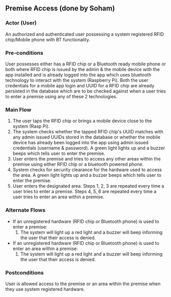 ## Premise Access (done by Soham)

### Actor (User)
An authorized and authenticated user possessing a system registered RFID chip/Mobile phone with BT functionality.

### Pre-conditions
User possesses either has a RFID chip or a Bluetooth ready mobile phone or both where RFID chip is issued by the 
admin & the mobile device with the app installed and is already logged into the app which uses bluetooth technology to interact with the system (Raspberry Pi). Both the user credentials for a mobile app login and UUID for a RFID chip are already persisted in the database which are to be checked against when a user tries to enter a premise using any of these 2 technologies.

### Main Flow
1. The user taps the RFID chip or brings a mobile device close to the system (Rasp Pi).
2. The system checks whether the tapped RFID chip's UUID matches with any admin issued UUIDs stored in the database or whether the mobile device has already been logged into the app using admin issued credentials (username & password). A green light lights up and a buzzer beeps which tells user to enter the premise. 
4. User enters the premise and tries to access any other areas within the premise using either RFID chip or a bluetooth powered phone.
5. System checks for security clearance for the hardware used to access the area. A green light lights up and a buzzer beeps which tells user to enter the premise.
6. User enters the designated area. Steps 1, 2, 3 are repeated every time a user tries to enter a premise. Steps 4, 5, 6 are repeated every time a user tries to enter an area within a premise.

### Alternate Flows
- If an unregistered hardware (RFID chip or Bluetooth phone) is used to enter a premise: 
  1. The system will light up a red light and a buzzer will beep informing the user that their access is denied.
- If an unregistered hardware (RFID chip or Bluetooth phone) is used to enter an area within a premise:
  1. The system will light up a red light and a buzzer will beep informing the user that their access is denied.

### Postconditions
User is allowed access to the premise or an area within the premise when they use system registered hardware.
